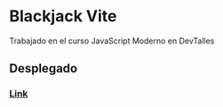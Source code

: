 # Blackjack Vite 
Trabajado en el curso JavaScript Moderno en DevTalles

## Desplegado
### [Link](https://blackjack-vite-jhon.netlify.app/)

